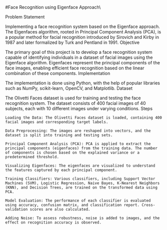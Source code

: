#Face Recognition using Eigenface Approach\

Problem Statement

Implementing a face recognition system based on the Eigenface approach. The Eigenfaces algorithm, rooted in Principal Component Analysis (PCA), is a popular method for facial recognition introduced by Sirovich and Kirby in 1987 and later formalized by Turk and Pentland in 1991.
Objective

The primary goal of this project is to develop a face recognition system capable of identifying individuals in a dataset of facial images using the Eigenface algorithm. Eigenfaces represent the principal components of the face images, enabling efficient face recognition based on the linear combination of these components.
Implementation

The implementation is done using Python, with the help of popular libraries such as NumPy, scikit-learn, OpenCV, and Matplotlib.
Dataset

The Olivetti Faces dataset is used for training and testing the face recognition system. The dataset consists of 400 facial images of 40 subjects, each with 10 different images under varying conditions.
Steps

    Loading the Data: The Olivetti Faces dataset is loaded, containing 400 facial images and corresponding target labels.

    Data Preprocessing: The images are reshaped into vectors, and the dataset is split into training and testing sets.

    Principal Component Analysis (PCA): PCA is applied to extract the principal components (eigenfaces) from the training data. The number of components is chosen based on the explained variance or a predetermined threshold.

    Visualizing Eigenfaces: The eigenfaces are visualized to understand the features captured by each principal component.

    Training Classifiers: Various classifiers, including Support Vector Machines (SVM), Logistic Regression, Naive Bayes, K-Nearest Neighbors (KNN), and Decision Trees, are trained on the transformed data using PCA.

    Model Evaluation: The performance of each classifier is evaluated using accuracy, confusion matrix, and classification report. Cross-validation scores are also calculated.

    Adding Noise: To assess robustness, noise is added to images, and the effect on recognition accuracy is observed.

 


